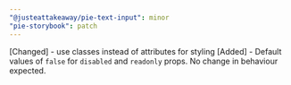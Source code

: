```yaml
---
"@justeattakeaway/pie-text-input": minor
"pie-storybook": patch
---
```


[Changed] - use classes instead of attributes for styling
[Added] - Default values of `false` for `disabled` and `readonly` props. No change in behaviour expected.
